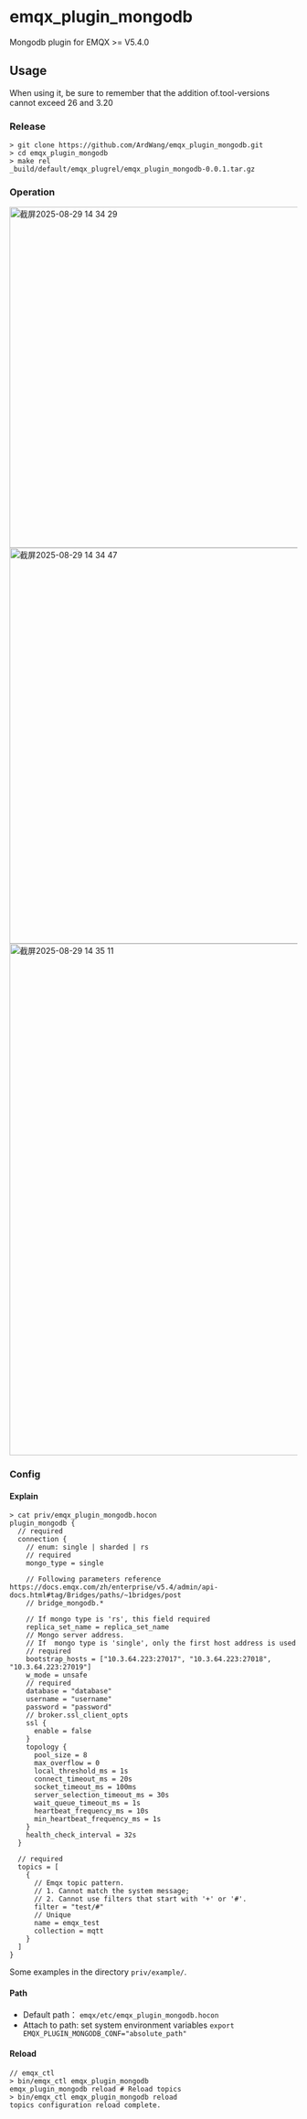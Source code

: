 # emqx_plugin_mongodb

Mongodb plugin for EMQX >= V5.4.0

## Usage

When using it, be sure to remember that the addition of.tool-versions cannot exceed 26 and 3.20

### Release

```shell
> git clone https://github.com/ArdWang/emqx_plugin_mongodb.git
> cd emqx_plugin_mongodb
> make rel
_build/default/emqx_plugrel/emqx_plugin_mongodb-0.0.1.tar.gz
```

### Operation


<img width="1087" height="597" alt="截屏2025-08-29 14 34 29" src="https://github.com/user-attachments/assets/ea8d589a-4f00-41d7-9d20-86c732626d11" />
<img width="1075" height="693" alt="截屏2025-08-29 14 34 47" src="https://github.com/user-attachments/assets/e801c86d-757c-40d3-9ffb-40f65a65ef14" />
<img width="1287" height="896" alt="截屏2025-08-29 14 35 11" src="https://github.com/user-attachments/assets/7a410b6e-17f3-4309-a31b-e0f7f769f754" />


### Config

#### Explain

```shell
> cat priv/emqx_plugin_mongodb.hocon
plugin_mongodb {
  // required
  connection {
    // enum: single | sharded | rs
    // required
    mongo_type = single
    
    // Following parameters reference https://docs.emqx.com/zh/enterprise/v5.4/admin/api-docs.html#tag/Bridges/paths/~1bridges/post
    // bridge_mongodb.*
    
    // If mongo type is 'rs', this field required
    replica_set_name = replica_set_name
    // Mongo server address.
    // If  mongo type is 'single', only the first host address is used
    // required
    bootstrap_hosts = ["10.3.64.223:27017", "10.3.64.223:27018", "10.3.64.223:27019"]
    w_mode = unsafe
    // required
    database = "database"
    username = "username"
    password = "password"
    // broker.ssl_client_opts
    ssl {
      enable = false
    }
    topology {
      pool_size = 8
      max_overflow = 0
      local_threshold_ms = 1s
      connect_timeout_ms = 20s
      socket_timeout_ms = 100ms
      server_selection_timeout_ms = 30s
      wait_queue_timeout_ms = 1s
      heartbeat_frequency_ms = 10s
      min_heartbeat_frequency_ms = 1s
    }
    health_check_interval = 32s
  }

  // required
  topics = [
    {
      // Emqx topic pattern.
      // 1. Cannot match the system message;
      // 2. Cannot use filters that start with '+' or '#'.
      filter = "test/#"
      // Unique
      name = emqx_test
      collection = mqtt
    }
  ]
}
```

Some examples in the directory `priv/example/`.

#### Path

- Default path： `emqx/etc/emqx_plugin_mongodb.hocon`
- Attach to path:  set system environment variables  `export EMQX_PLUGIN_MONGODB_CONF="absolute_path"`

#### Reload

```shell
// emqx_ctl
> bin/emqx_ctl emqx_plugin_mongodb
emqx_plugin_mongodb reload # Reload topics
> bin/emqx_ctl emqx_plugin_mongodb reload
topics configuration reload complete.
```

